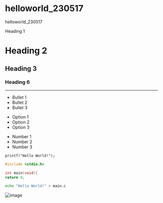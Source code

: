 # helloworld_230517
helloworld_230517

Heading 1
# Heading 2
## Heading 3
### Heading 6

---

- Bullet 1
- Bullet 2
- Bullet 3

+ Option 1
+ Option 2
+ Option 3

* Number 1
* Number 2
* Number 3
 
 `printf("Hello World!");`
 
 ```c
 #include <stdio.h>
 
 int main(void){
 return 0;
 ```
 
 ```bash
 echo "Hello World!" > main.c
 ```
 
 ![image](https://search.pstatic.net/common/?src=http%3A%2F%2Fblogfiles.naver.net%2FMjAyMjEyMTJfMjky%2FMDAxNjcwODQ4MzYyNTYy.QeYlBp0TP6KOWha_zEZnLqY-wQ6jEwZ0jEEVbdbZUP8g.jdK9_uUcbOqKVsSJl6GpN2POuSe-ZFVKiGtpSXIelEEg.JPEG.windysky70%2FIMG_8178.JPG&type=ff332_332)
